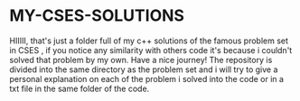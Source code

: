 # MY-CSES-SOLUTIONS
HIIIII, that's just a folder full of my c++ solutions of the famous problem set in CSES , if you notice any similarity with others code it's because i couldn't solved that problem by my own. Have a nice journey! 
The repository is divided into the same directory as the problem set and i will try to give a personal explanation on each of the problem i solved into the code or in a txt file in the same folder of the code. 

